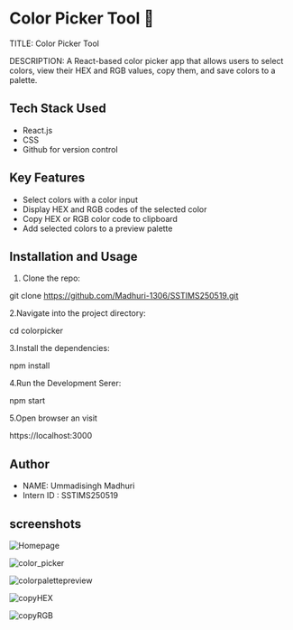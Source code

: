 # Color Picker Tool 🎨
TITLE: Color Picker Tool

DESCRIPTION:
A React-based color picker app that allows users to select colors, view their HEX and RGB values, copy them, and save colors to a palette.

## Tech Stack Used

- React.js
- CSS
- Github for version control

## Key Features

- Select colors with a color input
- Display HEX and RGB codes of the selected color
- Copy HEX or RGB color code to clipboard
- Add selected colors to a preview palette

## Installation and Usage

1. Clone the repo:

git clone https://github.com/Madhuri-1306/SSTIMS250519.git

2.Navigate into the project directory:

cd colorpicker

3.Install the dependencies:

npm install

4.Run the Development Serer:

npm start

5.Open browser an visit

https://localhost:3000

## Author

- NAME: Ummadisingh Madhuri
- Intern ID : SSTIMS250519

## screenshots
![Homepage](https://github.com/user-attachments/assets/5fb38e6e-ebcb-41b6-aa35-b91542ef3d7a)

![color_picker](https://github.com/user-attachments/assets/9294abd0-ec0d-41c1-a9d3-dc6998f14d97)

![colorpalettepreview](https://github.com/user-attachments/assets/ef611378-4ea1-4f5a-a361-364e5dc0513e)

![copyHEX](https://github.com/user-attachments/assets/9e1e7ddd-069c-4e10-ac59-170d66d36e2c)

![copyRGB](https://github.com/user-attachments/assets/4fa35ee6-79d7-49e5-9d8c-da3a085895e0)
